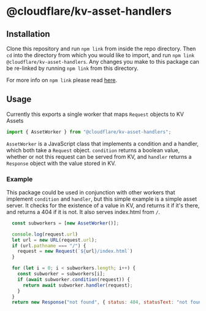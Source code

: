 # @cloudflare/kv-asset-handlers

## Installation

Clone this repository and run `npm link` from inside the repo directory. Then `cd` into the directory from which you would like to import, and run `npm link @cloudflare/kv-asset-handlers`. Any changes you make to this package can be re-linked by running `npm link` from this directory. 

For more info on `npm link` please read [here](https://docs.npmjs.com/cli/link).

## Usage

Currently this exports a single worker that maps `Request` objects to KV Assets

```js
import { AssetWorker } from "@cloudflare/kv-asset-handlers";
```

`AssetWorker` is a JavaScript class that implements a condition and a handler, which both take a `Request` object. `condition` returns a boolean value, whether or not this request can be served from KV, and `handler` returns a `Response` object with the value stored in KV.

### Example

This package could be used in conjunction with other workers that implement `condition` and `handler`, but this simple example is a simple asset server. It checks for the existence of a value in KV, and returns it if it's there, and returns a 404 if it is not. It also serves index.html from `/`.

```js
  const subworkers = [new AssetWorker()];

  console.log(request.url)
  let url = new URL(request.url);
  if (url.pathname === "/") {
    request = new Request(`${url}/index.html`)
  }

  for (let i = 0; i < subworkers.length; i++) {
    const subworker = subworkers[i];
    if (await subworker.condition(request)) {
      return await subworker.handler(request);
    }
  }
  return new Response("not found", { status: 404, statusText: "not found" });
```

